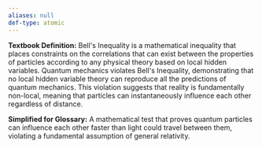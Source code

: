 ```yaml
---
aliases: null
def-type: atomic
---
```

   
**Textbook Definition:** Bell's Inequality is a mathematical inequality that places constraints on the correlations that can exist between the properties of particles according to any physical theory based on local hidden variables. Quantum mechanics violates Bell's Inequality, demonstrating that no local hidden variable theory can reproduce all the predictions of quantum mechanics. This violation suggests that reality is fundamentally non-local, meaning that particles can instantaneously influence each other regardless of distance.   
   
**Simplified for Glossary:** A mathematical test that proves quantum particles can influence each other faster than light could travel between them, violating a fundamental assumption of general relativity.